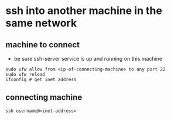# ssh into another machine in the same network

## machine to connect

- be sure ssh-server service is up and running on this machine

```shell
sudo ufw allow from <ip-of-connecting-machine> to any port 22
sudo ufw reload
ifconfig # get inet address
```

## connecting machine

```shell
ssh username@<inet-address>
```
